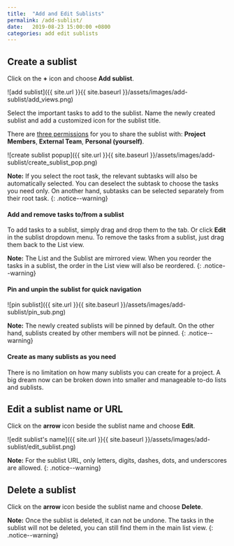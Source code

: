 ```yaml
---
title:  "Add and Edit Sublists"
permalink: /add-sublist/
date:   2019-08-23 15:00:00 +0800
categories: add edit sublists
---
```


## Create a sublist

Click on the **+** icon and choose **Add sublist**.

![add sublist]({{ site.url }}{{ site.baseurl }}/assets/images/add-sublist/add_views.png)

Select the important tasks to add to the sublist. Name the newly created sublist and add a customized icon for the sublist title. 

There are [three permissions](/guide/sublist-permission/) for you to share the sublist with: **Project Members**, **External Team**, **Personal (yourself)**. 

![create sublist popup]({{ site.url }}{{ site.baseurl }}/assets/images/add-sublist/create_sublist_pop.png)


**Note:** If you select the root task, the relevant subtasks will also be automatically selected. You can deselect the subtask to choose the tasks you need only. On another hand, subtasks can be selected separately from their root task.
{: .notice--warning}

#### Add and remove tasks to/from a sublist

To add tasks to a sublist, simply drag and drop them to the tab. Or click **Edit** in the sublist dropdown menu. To remove the tasks from a sublist, just drag them back to the List view. 


**Note:** The List and the Sublist are mirrored view. When you reorder the tasks in a sublist, the order in the List view will also be reordered. 
{: .notice--warning}


#### Pin and unpin the sublist for quick navigation 

![pin sublist]({{ site.url }}{{ site.baseurl }}/assets/images/add-sublist/pin_sub.png)


**Note:** The newly created sublists will be pinned by default. On the other hand, sublists created by other members will not be pinned. 
{: .notice--warning}


#### Create as many sublists as you need

There is no limitation on how many sublists you can create for a project. A big dream now can be broken down into smaller and manageable to-do lists and sublists.


## Edit a sublist name or URL

Click on the **arrow** icon beside the sublist name and choose **Edit**. 

![edit sublist's name]({{ site.url }}{{ site.baseurl }}/assets/images/add-sublist/edit_sublist.png)

**Note:** For the sublist URL, only letters, digits, dashes, dots, and underscores are allowed.
{: .notice--warning}


## Delete a sublist

Click on the **arrow** icon beside the sublist name and choose **Delete**. 

**Note:** Once the sublist is deleted, it can not be undone. The tasks in the sublist will not be deleted, you can still find them in the main list view.
{: .notice--warning}